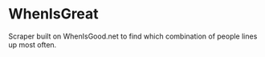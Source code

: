 # WhenIsGreat
Scraper built on WhenIsGood.net to find which combination of people lines up most often.
